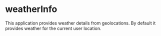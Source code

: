 # weatherInfo
This application provides weather details from geolocations. By default it provides weather for the current user location.
